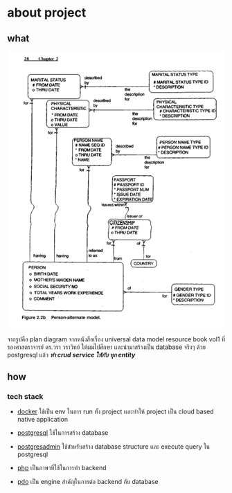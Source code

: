 # about project

## what

![plan from book](./note/bookplan.png)

จากรูปคือ plan diagram จากหนังสือเรื่อง universal data model resource book vol1  ที่ รองศาสตราจารย์ ดร.วรา วราวิทย์ ให้ผมไปศึกษา เเละนำมาสร้างเป็น database จริงๆ ด้วย postgresql แล้ว ***ทำ crud service ให้กับ ทุก entity***

## how

### tech stack

- [docker](https://www.docker.com/)
ใช้เป็น env ในการ run ทั้ง project เเละทำให้ project เป็น cloud based native application

- [postgresql](https://www.postgresql.org/)
ใช้ในการสร้าง database

- [postgresadmin](https://www.pgadmin.org/)
ใช้สำหรับสร้าง database structure เเละ execute query ใน postgresql

- [php](https://www.w3schools.com/php/)
เป็นภาษาที่ใช้ในการทำ backend

- [pdo](https://www.php.net/manual/en/book.pdo.php)
เป็น engine สำคัญในการต่อ backend กับ database